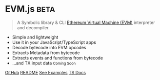 <!-- markdownlint-disable no-inline-html -->

# EVM.js <small>BETA</small>

> A Symbolic library & CLI [Ethereum Virtual Machine (EVM)](https://medium.com/mycrypto/the-ethereum-virtual-machine-how-does-it-work-9abac2b7c9e) interpreter and decompiler.

- Simple and lightweight
- Use it in your JavaScript/TypeScript apps
- Decode bytecode into EVM opcodes
- Extracts Metadata from bytecode
- Extracts events and functions from bytecode
- ...and TX input data <small>Coming Soon</small>

[GitHub](https://github.com/acuarica/evm)
[README](README.md)
[See Examples](examples.md)
[TS Docs](https://acuarica.github.io/evm/tsdoc/)
